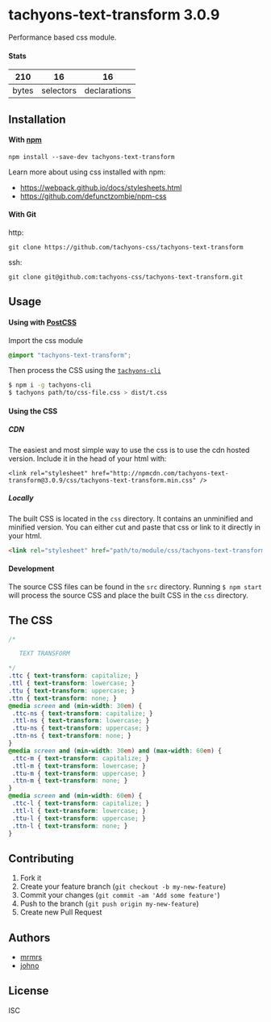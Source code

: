 # tachyons-text-transform 3.0.9

Performance based css module.

#### Stats

210 | 16 | 16
---|---|---
bytes | selectors | declarations

## Installation

#### With [npm](https://npmjs.com)

```
npm install --save-dev tachyons-text-transform
```

Learn more about using css installed with npm:
* https://webpack.github.io/docs/stylesheets.html
* https://github.com/defunctzombie/npm-css

#### With Git

http:
```
git clone https://github.com/tachyons-css/tachyons-text-transform
```

ssh:
```
git clone git@github.com:tachyons-css/tachyons-text-transform.git
```

## Usage

#### Using with [PostCSS](https://github.com/postcss/postcss)

Import the css module

```css
@import "tachyons-text-transform";
```

Then process the CSS using the [`tachyons-cli`](https://github.com/tachyons-css/tachyons-cli)

```sh
$ npm i -g tachyons-cli
$ tachyons path/to/css-file.css > dist/t.css
```

#### Using the CSS

##### CDN
The easiest and most simple way to use the css is to use the cdn hosted version. Include it in the head of your html with:

```
<link rel="stylesheet" href="http://npmcdn.com/tachyons-text-transform@3.0.9/css/tachyons-text-transform.min.css" />
```

##### Locally
The built CSS is located in the `css` directory. It contains an unminified and minified version.
You can either cut and paste that css or link to it directly in your html.

```html
<link rel="stylesheet" href="path/to/module/css/tachyons-text-transform">
```

#### Development

The source CSS files can be found in the `src` directory.
Running `$ npm start` will process the source CSS and place the built CSS in the `css` directory.

## The CSS

```css
/*

   TEXT TRANSFORM

*/
.ttc { text-transform: capitalize; }
.ttl { text-transform: lowercase; }
.ttu { text-transform: uppercase; }
.ttn { text-transform: none; }
@media screen and (min-width: 30em) {
 .ttc-ns { text-transform: capitalize; }
 .ttl-ns { text-transform: lowercase; }
 .ttu-ns { text-transform: uppercase; }
 .ttn-ns { text-transform: none; }
}
@media screen and (min-width: 30em) and (max-width: 60em) {
 .ttc-m { text-transform: capitalize; }
 .ttl-m { text-transform: lowercase; }
 .ttu-m { text-transform: uppercase; }
 .ttn-m { text-transform: none; }
}
@media screen and (min-width: 60em) {
 .ttc-l { text-transform: capitalize; }
 .ttl-l { text-transform: lowercase; }
 .ttu-l { text-transform: uppercase; }
 .ttn-l { text-transform: none; }
}
```

## Contributing

1. Fork it
2. Create your feature branch (`git checkout -b my-new-feature`)
3. Commit your changes (`git commit -am 'Add some feature'`)
4. Push to the branch (`git push origin my-new-feature`)
5. Create new Pull Request

## Authors

* [mrmrs](http://mrmrs.io)
* [johno](http://johnotander.com)

## License

ISC

